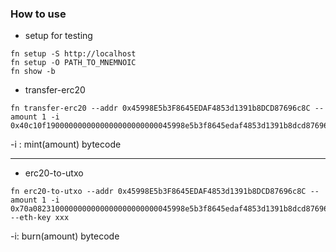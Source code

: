 ### How to use 

* setup for testing
```shell
fn setup -S http://localhost
fn setup -O PATH_TO_MNEMNOIC
fn show -b
```

* transfer-erc20
```shell
fn transfer-erc20 --addr 0x45998E5b3F8645EDAF4853d1391b8DCD87696c8C --amount 1 -i 0x40c10f1900000000000000000000000045998e5b3f8645edaf4853d1391b8dcd87696c8c0000000000000000000000000000000000000000000000000000000000000001
```

-i : mint(amount) bytecode

---

* erc20-to-utxo
```shell
fn erc20-to-utxo --addr 0x45998E5b3F8645EDAF4853d1391b8DCD87696c8C --amount 1 -i 0x70a0823100000000000000000000000045998e5b3f8645edaf4853d1391b8dcd87696c8c --eth-key xxx
```
-i: burn(amount) bytecode
